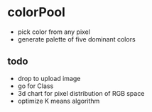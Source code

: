 # colorPool
- pick color from any pixel
- generate palette of five dominant colors
## todo
- drop to upload image
- go for Class
- 3d chart for pixel distribution of RGB space
- optimize K means algorithm
